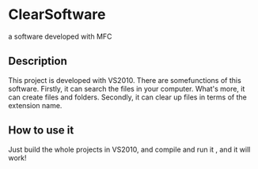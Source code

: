 # ClearSoftware
a software developed with MFC

## Description
This project is developed with VS2010. There are somefunctions of this software. Firstly, it can search the files in your computer. What's
more, it can create files and folders. Secondly, it can clear up files in terms of the extension name.

## How to use it
Just build the whole projects in VS2010, and compile and run it , and it will work!

